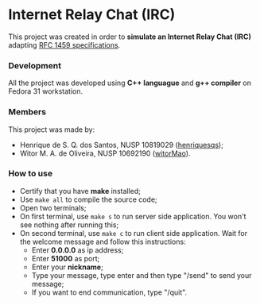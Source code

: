 # Internet Relay Chat (IRC)

This project was created in order to **simulate an Internet Relay Chat (IRC)** adapting [RFC 1459 specifications](https://tools.ietf.org/html/rfc1459).

### Development

All the project was developed using **C++ languague** and **g++ compiler** on Fedora 31 workstation.

### Members

This project was made by:

- Henrique de S. Q. dos Santos, NUSP 10819029 ([henriquesqs](https://github.com/henriquesqs));
- Witor M. A. de Oliveira, NUSP 10692190 ([witorMao](https://github.com/witormao)).

### How to use

- Certify that you have **make** installed;
- Use `make all` to compile the source code;
- Open two terminals;
- On first terminal, use `make s` to run server side application. You won't see nothing after running this;
- On second terminal, use `make c` to run client side application. Wait for the welcome message and follow this instructions:
  - Enter **0.0.0.0** as ip address;
  - Enter **51000** as port;
  - Enter your **nickname**;
  - Type your message, type enter and then type "/send" to send your message;
  - If you want to end communication, type "/quit".
